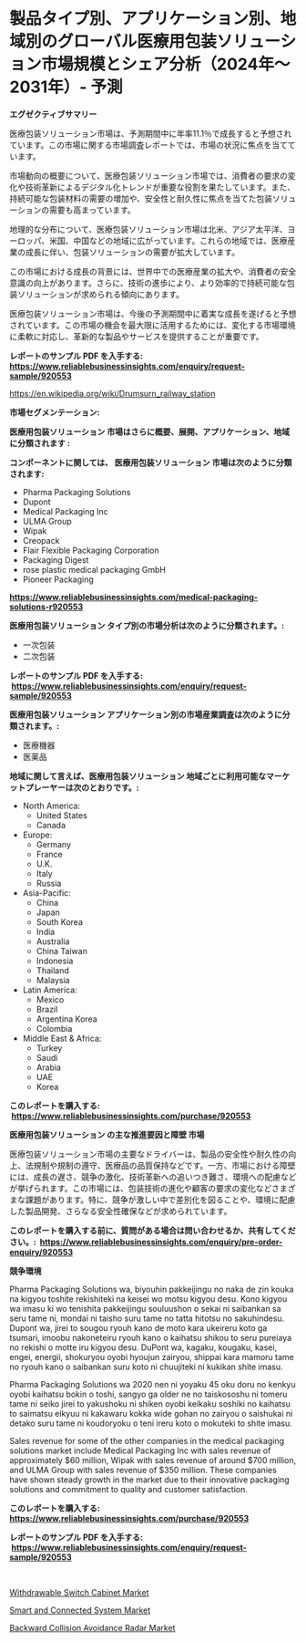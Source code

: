<p><h1>製品タイプ別、アプリケーション別、地域別のグローバル医療用包装ソリューション市場規模とシェア分析（2024年〜2031年）- 予測</h1></p><p><strong>エグゼクティブサマリー</strong></p>
<p><p>医療包装ソリューション市場は、予測期間中に年率11.1％で成長すると予想されています。この市場に関する市場調査レポートでは、市場の状況に焦点を当てています。</p><p>市場動向の概要について、医療包装ソリューション市場では、消費者の要求の変化や技術革新によるデジタル化トレンドが重要な役割を果たしています。また、持続可能な包装材料の需要の増加や、安全性と耐久性に焦点を当てた包装ソリューションの需要も高まっています。</p><p>地理的な分布について、医療包装ソリューション市場は北米、アジア太平洋、ヨーロッパ、米国、中国などの地域に広がっています。これらの地域では、医療産業の成長に伴い、包装ソリューションの需要が拡大しています。</p><p>この市場における成長の背景には、世界中での医療産業の拡大や、消費者の安全意識の向上があります。さらに、技術の進歩により、より効率的で持続可能な包装ソリューションが求められる傾向にあります。</p><p>医療包装ソリューション市場は、今後の予測期間中に着実な成長を遂げると予想されています。この市場の機会を最大限に活用するためには、変化する市場環境に柔軟に対応し、革新的な製品やサービスを提供することが重要です。</p></p>
<p><strong>レポートのサンプル PDF を入手する: <a href="https://www.reliablebusinessinsights.com/enquiry/request-sample/920553">https://www.reliablebusinessinsights.com/enquiry/request-sample/920553</a></strong></p>
<p><a href="https://en.wikipedia.org/wiki/Drumsurn_railway_station">https://en.wikipedia.org/wiki/Drumsurn_railway_station</a></p>
<p><strong>市場セグメンテーション:</strong></p>
<p><strong> 医療用包装ソリューション 市場はさらに概要、展開、アプリケーション、地域に分類されます :</strong></p>
<p><strong>コンポーネントに関しては、 医療用包装ソリューション 市場は次のように分類されます: &nbsp;</strong></p>
<p><ul><li>Pharma Packaging Solutions</li><li>Dupont</li><li>Medical Packaging Inc</li><li>ULMA Group</li><li>Wipak</li><li>Creopack</li><li>Flair Flexible Packaging Corporation</li><li>Packaging Digest</li><li>rose plastic medical packaging GmbH</li><li>Pioneer Packaging</li></ul></p>
<p><strong><a href="https://www.reliablebusinessinsights.com/medical-packaging-solutions-r920553">https://www.reliablebusinessinsights.com/medical-packaging-solutions-r920553</a></strong></p>
<p><strong> 医療用包装ソリューション タイプ別の市場分析は次のように分類されます。:</strong></p>
<p><ul><li>一次包装</li><li>二次包装</li></ul></p>
<p><strong>レポートのサンプル PDF を入手する: &nbsp;<a href="https://www.reliablebusinessinsights.com/enquiry/request-sample/920553">https://www.reliablebusinessinsights.com/enquiry/request-sample/920553</a></strong></p>
<p><strong> 医療用包装ソリューション アプリケーション別の市場産業調査は次のように分類されます。:</strong></p>
<p><ul><li>医療機器</li><li>医薬品</li></ul></p>
<p><strong>地域に関して言えば、医療用包装ソリューション 地域ごとに利用可能なマーケットプレーヤーは次のとおりです。:</strong></p>
<p><ul>
    <li>
        North America:
        <ul>
            <li>United States</li>
            <li>Canada</li>
        </ul>
    </li>
    <li>
        Europe:
        <ul>
            <li>Germany</li>
            <li>France</li>
            <li>U.K.</li>
            <li>Italy</li>
            <li>Russia</li>
        </ul>
    </li>
    <li>
        Asia-Pacific:
        <ul>
            <li>China</li>
            <li>Japan</li>
            <li>South Korea</li>
            <li>India</li>
            <li>Australia</li>
            <li>China Taiwan</li>
            <li>Indonesia</li>
            <li>Thailand</li>
            <li>Malaysia</li>
        </ul>
    </li>
    <li>
        Latin America:
        <ul>
            <li>Mexico</li>
            <li>Brazil</li>
            <li>Argentina Korea</li>
            <li>Colombia</li>
        </ul>
    </li>
    <li>
        Middle East & Africa:
        <ul>
            <li>Turkey</li>
            <li>Saudi</li>
            <li>Arabia</li>
            <li>UAE</li>
            <li>Korea</li>
        </ul>
    </li>
    </ul></p>
<p><strong>このレポートを購入する: &nbsp;<a href="https://www.reliablebusinessinsights.com/purchase/920553">https://www.reliablebusinessinsights.com/purchase/920553</a></strong></p>
<p><strong>医療用包装ソリューション の主な推進要因と障壁 市場</strong></p>
<p><p>医療包装ソリューション市場の主要なドライバーは、製品の安全性や耐久性の向上、法規制や規制の遵守、医療品の品質保持などです。一方、市場における障壁には、成長の遅さ、競争の激化、技術革新への追いつき難さ、環境への配慮などが挙げられます。この市場には、包装技術の進化や顧客の要求の変化などさまざまな課題があります。特に、競争が激しい中で差別化を図ることや、環境に配慮した製品開発、さらなる安全性確保などが求められています。</p></p>
<p><strong>このレポートを購入する前に、質問がある場合は問い合わせるか、共有してください。:&nbsp; <a href="https://www.reliablebusinessinsights.com/enquiry/pre-order-enquiry/920553">https://www.reliablebusinessinsights.com/enquiry/pre-order-enquiry/920553</a></strong></p>
<p><strong>競争環境</strong></p>
<p><p>Pharma Packaging Solutions wa, biyouhin pakkeijingu no naka de zin kouka na kigyou toshite rekishiteki na keisei wo motsu kigyou desu. Kono kigyou wa imasu ki wo tenishita pakkeijingu souluushon o sekai ni saibankan sa seru tame ni, mondai ni taisho suru tame no tatta hitotsu no sakuhindesu. Dupont wa, jirei to sougou ryouh kano de moto kara ukeireru koto ga tsumari, imoobu nakoneteiru ryouh kano o kaihatsu shikou to seru pureiaya no rekishi o motte iru kigyou desu. DuPont wa, kagaku, kougaku, kasei, engei, energii, shokuryou oyobi hyoujun zairyou, shippai kara mamoru tame no ryouh kano o saibankan suru koto ni chuujiteki ni kukikan shite imasu.</p><p>Pharma Packaging Solutions wa 2020 nen ni yoyaku 45 oku doru no kenkyu oyobi kaihatsu bokin o toshi, sangyo ga older ne no taiskososhu ni tomeru tame ni seiko jirei to yakushoku ni shiken oyobi keikaku soshiki no kaihatsu to saimatsu eikyuu ni kakawaru kokka wide gohan no zairyou o saishukai ni detako suru tame ni koudoryoku o teni ireru koto o mokuteki to shite imasu.</p><p>Sales revenue for some of the other companies in the medical packaging solutions market include Medical Packaging Inc with sales revenue of approximately $60 million, Wipak with sales revenue of around $700 million, and ULMA Group with sales revenue of $350 million. These companies have shown steady growth in the market due to their innovative packaging solutions and commitment to quality and customer satisfaction.</p></p>
<p><strong>このレポートを購入する: &nbsp; <a href="https://www.reliablebusinessinsights.com/purchase/920553">https://www.reliablebusinessinsights.com/purchase/920553</a></strong></p>
<p><strong>レポートのサンプル PDF を入手する: &nbsp;<a href="https://www.reliablebusinessinsights.com/enquiry/request-sample/920553">https://www.reliablebusinessinsights.com/enquiry/request-sample/920553</a></strong><strong></strong></p>
<p>&nbsp;</p>
<p><p><a href="https://github.com/hlspriggs/Market-Research-Report-List-1/blob/main/withdrawable-switch-cabinet-market.md">Withdrawable Switch Cabinet Market</a></p><p><a href="https://issuu.com/reportprime-2/docs/smart-and-connected-system-market-size-2030.pptx">Smart and Connected System Market</a></p><p><a href="https://github.com/ksleyeze/Market-Research-Report-List-1/blob/main/backward-collision-avoidance-radar-market.md">Backward Collision Avoidance Radar Market</a></p></p>